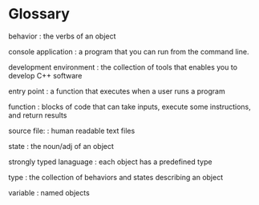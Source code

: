 # Glossary

behavior
: the verbs of an object

console application 
: a program that you can run from the command line.

development environment
: the collection of tools that enables you to develop C++ software

entry point
: a function that executes when a user runs a program

function
: blocks of code that can take inputs, execute some instructions, and return results

source file:
: human readable text files

state
: the noun/adj of an object

strongly typed lanaguage
: each object has a predefined type

type
: the collection of behaviors and states describing an object

variable
: named objects